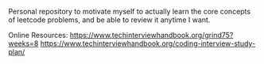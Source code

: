 Personal repository to motivate myself to actually learn the core concepts of leetcode problems, and be able to review it anytime I want.

Online Resources:
https://www.techinterviewhandbook.org/grind75?weeks=8
https://www.techinterviewhandbook.org/coding-interview-study-plan/
